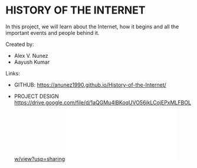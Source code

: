 # HISTORY OF THE INTERNET
In this project, we will learn about the Internet, how it begins and all the important events and people behind it.

Created by:
* Alex V. Nunez
* Aayush Kumar

Links:

* GITHUB:
https://anunez1990.github.io/History-of-the-Internet/

* PROJECT  DESIGN
https://drive.google.com/file/d/1aQGMu4lBKoqUVO56ikLCojEPxMLFBOLw/view?usp=sharing
![Pdf](pictures/Internet_history.pdf)

